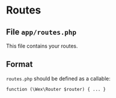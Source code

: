 Routes
==

## File `app/routes.php`

This file contains your routes.

## Format

`routes.php` should be defined as a callable:

`function (\Wex\Router $router) { ... }`